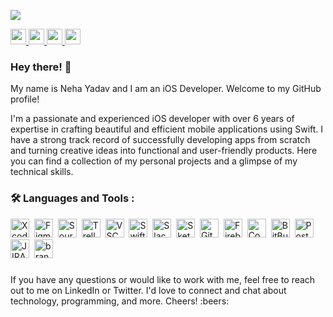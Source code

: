 ![](https://komarev.com/ghpvc/?username=nehayadav94&color=000000&style=for-the-badge)

<a href="https://www.linkedin.com/in/nehayadav94/">
  <img height="25" src="https://img.shields.io/badge/LinkedIn-0077B5?style=for-the-badge&logo=linkedin&logoColor=white"/>
</a>

<a href="mailto:nehayadav94@gmail.com">
  <img height="25" src="https://img.shields.io/badge/Gmail-D14836?style=for-the-badge&logo=gmail&logoColor=white"/>
</a>

<a href="https://twitter.com/nehayadav94">
<img height = "25" src="https://img.shields.io/badge/Twitter-1DA1F2?style=for-the-badge&logo=twitter&logoColor=white"/>
</a>

<a href="https://medium.com/@nehayadav94">
<img height = "25" src="https://img.shields.io/badge/Medium-12100E?style=for-the-badge&logo=medium&logoColor=white"/>
</a>

### Hey there! 👋

My name is Neha Yadav and I am an iOS Developer. Welcome to my GitHub profile!

I'm a passionate and experienced iOS developer with over 6 years of expertise in crafting beautiful and efficient mobile applications using Swift. I have a strong track record of successfully developing apps from scratch and turning creative ideas into functional and user-friendly products. Here you can find a collection of my personal projects and a glimpse of my technical skills.

### :hammer_and_wrench: Languages and Tools :
<div>
<img src="https://cdn.jsdelivr.net/gh/devicons/devicon/icons/xcode/xcode-original.svg" title="Xcode" alt="Xcode" width="30" height="30"/>&nbsp;
<img src="https://cdn.jsdelivr.net/gh/devicons/devicon/icons/figma/figma-original.svg" title="Figma" alt="Figma" width="30" height="30"/>&nbsp;
<img src="https://cdn.jsdelivr.net/gh/devicons/devicon/icons/sourcetree/sourcetree-original.svg" title="Sourcetree" alt="Sourcetree" width="30" height="30"/>&nbsp;
<img src="https://cdn.jsdelivr.net/gh/devicons/devicon/icons/trello/trello-plain-wordmark.svg" title="Trello" alt="Trello" width="30" height="30"/>&nbsp;
<img src="https://cdn.jsdelivr.net/gh/devicons/devicon/icons/vscode/vscode-original.svg" title="VS code" alt="VSCode" width="30 height="30"/>&nbsp;
<img src="https://cdn.jsdelivr.net/gh/devicons/devicon/icons/swift/swift-original.svg" title="Swift" alt="Swift" width="30" height="30"/>&nbsp;
<img src="https://cdn.jsdelivr.net/gh/devicons/devicon/icons/slack/slack-original.svg" title="Slack" alt="Slack" width="30" height="30"/>&nbsp;
<img src="https://cdn.jsdelivr.net/gh/devicons/devicon/icons/sketch/sketch-original.svg" title="Sketch" alt="Sketch" width="30" height="30"/>&nbsp;
<img src="https://cdn.jsdelivr.net/gh/devicons/devicon/icons/git/git-original.svg" title="Git" alt="Git" width="30" height="30"/>&nbsp;
<img src="https://cdn.jsdelivr.net/gh/devicons/devicon/icons/firebase/firebase-plain.svg" title="Firebase" alt="Firebase" width="30" height="30"/>&nbsp;
<img src="https://cdn.jsdelivr.net/gh/devicons/devicon/icons/confluence/confluence-original.svg" title="Confluence" alt="Confluence" width="30" height="30"/>&nbsp;
<img src="https://cdn.jsdelivr.net/gh/devicons/devicon/icons/bitbucket/bitbucket-original.svg" title="BitBucket" alt="BitBucket" width="30" height="30"/>&nbsp;
<img src="https://www.vectorlogo.zone/logos/getpostman/getpostman-icon.svg" title="Postman" alt="Postman" width="30" height="30"/>&nbsp;
<img src="https://www.vectorlogo.zone/logos/atlassian_jira/atlassian_jira-icon.svg" title="JIRA" alt="JIRA" width="30" height="30"/>&nbsp;
<img src="https://www.vectorlogo.zone/logos/branchio/branchio-icon.svg" title="branch" alt="branch" width="30" height="30"/>
</div>

###
<div>
If you have any questions or would like to work with me, feel free to reach out to me on LinkedIn or Twitter. I'd love to connect and chat about technology, programming, and more. Cheers! :beers:
</div>

<!--
**nehayadav94/nehayadav94** is a ✨ _special_ ✨ repository because its `README.md` (this file) appears on your GitHub profile.

Here are some ideas to get you started:

- 🔭 I’m currently working on ...
- 🌱 I’m currently learning ...
- 👯 I’m looking to collaborate on ...
- 🤔 I’m looking for help with ...
- 💬 Ask me about ...
- 📫 How to reach me: ...
- 😄 Pronouns: ...
- ⚡ Fun fact: ...
When I'm not coding, you can find me getting my hands dirty with pottery, admiring stunning architecture, or indulging in new and exciting cuisines.
                                                                                                                          
###
<div>
<img src="https://github-readme-stats.vercel.app/api/top-langs?username=nehayadav94"/>
</div>
-->
